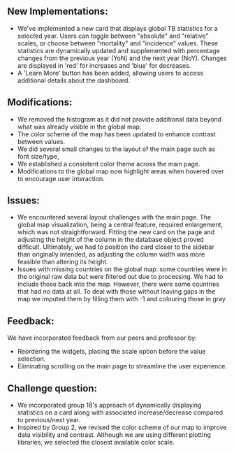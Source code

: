 
## New Implementations:
- We've implemented a new card that displays global TB statistics for a selected year. Users can toggle between "absolute" and "relative" scales, or choose between "mortality" and "incidence" values. These statistics are dynamically updated and supplemented with percentage changes from the previous year (YoN) and the next year (NoY). Changes are displayed in 'red' for increases and 'blue' for decreases.
- A 'Learn More' button has been added, allowing users to access additional details about the dashboard.

## Modifications:
- We removed the histogram as it did not provide additional data beyond what was already visible in the global map.
- The color scheme of the map has been updated to enhance contrast between values.
- We did several small changes to the layout of the main page such as font size/type, 
- We established a consistent color theme across the main page.
- Modifications to the global map now highlight areas when hovered over to encourage user interaction.

## Issues:
- We encountered several layout challenges with the main page. The global map visualization, being a central feature, required enlargement, which was not straightforward. Fitting the new card on the page and adjusting the height of the column in the database object proved difficult. Ultimately, we had to position the card closer to the sidebar than originally intended, as adjusting the column width was more feasible than altering its height.
- Issues with missing countries on the global map: some countries were in the original raw data but were filtered out due to processing. We had to include those back into the map. However, there were some countries that had no data at all. To deal with those without leaving gaps in the map we imputed them by filling them with -1 and colouring those in gray

## Feedback:
We have incorporated feedback from our peers and professor by:
- Reordering the widgets, placing the scale option before the value selection.
- Eliminating scrolling on the main page to streamline the user experience.

## Challenge question:
- We incorporated group 18's approach of dynamically displaying statistics on a card along with associated increase/decrease compared to previous/next year. 
- Inspired by Group 2, we revised the color scheme of our map to improve data visibility and contrast. Although we are using different plotting libraries, we selected the closest available color scale.







